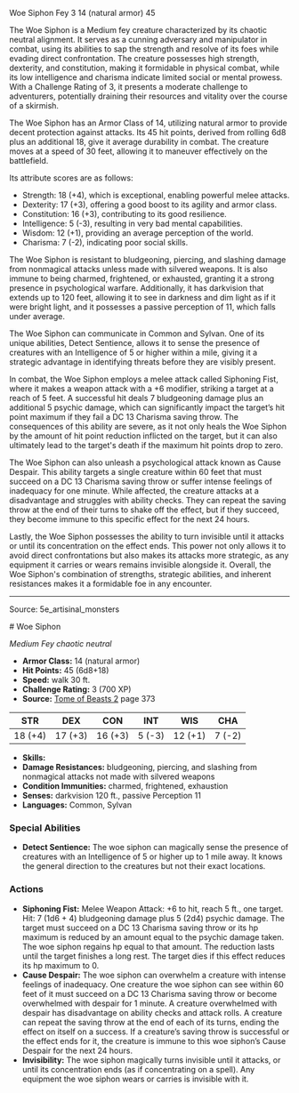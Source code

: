 <MonsterName/>Woe Siphon</MonsterName>
<CreatureType/>Fey</CreatureType>
<CR/>3</CR>
<AC/>14 (natural armor)</AC>
<HP/>45</HP>
<summary>The Woe Siphon is a Medium fey creature characterized by its chaotic neutral alignment. It serves as a cunning adversary and manipulator in combat, using its abilities to sap the strength and resolve of its foes while evading direct confrontation. The creature possesses high strength, dexterity, and constitution, making it formidable in physical combat, while its low intelligence and charisma indicate limited social or mental prowess. With a Challenge Rating of 3, it presents a moderate challenge to adventurers, potentially draining their resources and vitality over the course of a skirmish.</summary>

<detail>

The Woe Siphon has an Armor Class of 14, utilizing natural armor to provide decent protection against attacks. Its 45 hit points, derived from rolling 6d8 plus an additional 18, give it average durability in combat. The creature moves at a speed of 30 feet, allowing it to maneuver effectively on the battlefield. 

Its attribute scores are as follows: 
- Strength: 18 (+4), which is exceptional, enabling powerful melee attacks.
- Dexterity: 17 (+3), offering a good boost to its agility and armor class.
- Constitution: 16 (+3), contributing to its good resilience.
- Intelligence: 5 (-3), resulting in very bad mental capabilities.
- Wisdom: 12 (+1), providing an average perception of the world.
- Charisma: 7 (-2), indicating poor social skills.

The Woe Siphon is resistant to bludgeoning, piercing, and slashing damage from nonmagical attacks unless made with silvered weapons. It is also immune to being charmed, frightened, or exhausted, granting it a strong presence in psychological warfare. Additionally, it has darkvision that extends up to 120 feet, allowing it to see in darkness and dim light as if it were bright light, and it possesses a passive perception of 11, which falls under average.

The Woe Siphon can communicate in Common and Sylvan. One of its unique abilities, Detect Sentience, allows it to sense the presence of creatures with an Intelligence of 5 or higher within a mile, giving it a strategic advantage in identifying threats before they are visibly present.

In combat, the Woe Siphon employs a melee attack called Siphoning Fist, where it makes a weapon attack with a +6 modifier, striking a target at a reach of 5 feet. A successful hit deals 7 bludgeoning damage plus an additional 5 psychic damage, which can significantly impact the target’s hit point maximum if they fail a DC 13 Charisma saving throw. The consequences of this ability are severe, as it not only heals the Woe Siphon by the amount of hit point reduction inflicted on the target, but it can also ultimately lead to the target's death if the maximum hit points drop to zero.

The Woe Siphon can also unleash a psychological attack known as Cause Despair. This ability targets a single creature within 60 feet that must succeed on a DC 13 Charisma saving throw or suffer intense feelings of inadequacy for one minute. While affected, the creature attacks at a disadvantage and struggles with ability checks. They can repeat the saving throw at the end of their turns to shake off the effect, but if they succeed, they become immune to this specific effect for the next 24 hours.

Lastly, the Woe Siphon possesses the ability to turn invisible until it attacks or until its concentration on the effect ends. This power not only allows it to avoid direct confrontations but also makes its attacks more strategic, as any equipment it carries or wears remains invisible alongside it. Overall, the Woe Siphon's combination of strengths, strategic abilities, and inherent resistances makes it a formidable foe in any encounter.</detail>



---

Source: 5e_artisinal_monsters

<statblock>
# Woe Siphon

*Medium* *Fey* *chaotic neutral*

- **Armor Class:** 14 (natural armor)
- **Hit Points:** 45 (6d8+18)
- **Speed:** walk 30 ft.
- **Challenge Rating:** 3 (700 XP)
- **Source:** [Tome of Beasts 2](https://koboldpress.com/kpstore/product/tome-of-beasts-2-for-5th-edition) page 373

| STR | DEX | CON | INT | WIS | CHA |
| --- | --- | --- | --- | --- | --- |
| 18 (+4) | 17 (+3) | 16 (+3) | 5 (-3) | 12 (+1) | 7 (-2) |

- **Skills:** 
- **Damage Resistances:** bludgeoning, piercing, and slashing from nonmagical attacks not made with silvered weapons
- **Condition Immunities:** charmed, frightened, exhaustion
- **Senses:** darkvision 120 ft., passive Perception 11
- **Languages:** Common, Sylvan

### Special Abilities

- **Detect Sentience:** The woe siphon can magically sense the presence of creatures with an Intelligence of 5 or higher up to 1 mile away. It knows the general direction to the creatures but not their exact locations.

### Actions

- **Siphoning Fist:** Melee Weapon Attack: +6 to hit, reach 5 ft., one target. Hit: 7 (1d6 + 4) bludgeoning damage plus 5 (2d4) psychic damage. The target must succeed on a DC 13 Charisma saving throw or its hp maximum is reduced by an amount equal to the psychic damage taken. The woe siphon regains hp equal to that amount. The reduction lasts until the target finishes a long rest. The target dies if this effect reduces its hp maximum to 0.
- **Cause Despair:** The woe siphon can overwhelm a creature with intense feelings of inadequacy. One creature the woe siphon can see within 60 feet of it must succeed on a DC 13 Charisma saving throw or become overwhelmed with despair for 1 minute. A creature overwhelmed with despair has disadvantage on ability checks and attack rolls. A creature can repeat the saving throw at the end of each of its turns, ending the effect on itself on a success. If a creature’s saving throw is successful or the effect ends for it, the creature is immune to this woe siphon’s Cause Despair for the next 24 hours.
- **Invisibility:** The woe siphon magically turns invisible until it attacks, or until its concentration ends (as if concentrating on a spell). Any equipment the woe siphon wears or carries is invisible with it.


</statblock>


